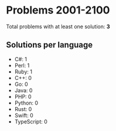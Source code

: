 # Problems 2001-2100

Total problems with at least one solution: **3**

## Solutions per language

- C#: 1
- Perl: 1
- Ruby: 1
- C++: 0
- Go: 0
- Java: 0
- PHP: 0
- Python: 0
- Rust: 0
- Swift: 0
- TypeScript: 0
